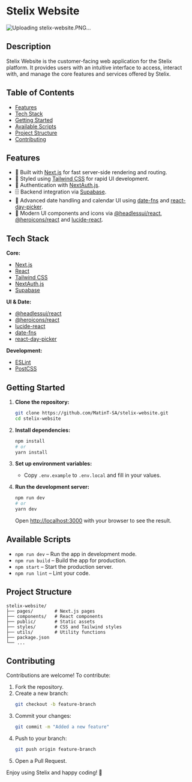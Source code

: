 # Stelix Website

![Uploading stelix-website.PNG…]()

## Description

Stelix Website is the customer-facing web application for the Stelix platform. It provides users with an intuitive interface to access, interact with, and manage the core features and services offered by Stelix.

## Table of Contents

- [Features](#features)
- [Tech Stack](#tech-stack)
- [Getting Started](#getting-started)
- [Available Scripts](#available-scripts)
- [Project Structure](#project-structure)
- [Contributing](#contributing)

## Features

- 🚀 Built with [Next.js](https://nextjs.org/) for fast server-side rendering and routing.
- 💅 Styled using [Tailwind CSS](https://tailwindcss.com/) for rapid UI development.
- 🔐 Authentication with [NextAuth.js](https://next-auth.js.org/).
- 🗄️ Backend integration via [Supabase](https://supabase.com/).
- 📅 Advanced date handling and calendar UI using [date-fns](https://date-fns.org/) and [react-day-picker](https://react-day-picker.js.org/).
- 🎨 Modern UI components and icons via [@headlessui/react](https://headlessui.com/), [@heroicons/react](https://heroicons.com/) and [lucide-react](https://lucide.dev/).

## Tech Stack

**Core:**
- [Next.js](https://nextjs.org/)
- [React](https://react.dev/)
- [Tailwind CSS](https://tailwindcss.com/)
- [NextAuth.js](https://next-auth.js.org/)
- [Supabase](https://supabase.com/)

**UI & Date:**
- [@headlessui/react](https://headlessui.com/)
- [@heroicons/react](https://heroicons.com/)
- [lucide-react](https://lucide.dev/)
- [date-fns](https://date-fns.org/)
- [react-day-picker](https://react-day-picker.js.org/)

**Development:**
- [ESLint](https://eslint.org/)
- [PostCSS](https://postcss.org/)

## Getting Started

1. **Clone the repository:**
   ```bash
   git clone https://github.com/MatinT-SA/stelix-website.git
   cd stelix-website
   ```

2. **Install dependencies:**
   ```bash
   npm install
   # or
   yarn install
   ```

3. **Set up environment variables:**
   - Copy `.env.example` to `.env.local` and fill in your values.

4. **Run the development server:**
   ```bash
   npm run dev
   # or
   yarn dev
   ```
   Open [http://localhost:3000](http://localhost:3000) with your browser to see the result.

## Available Scripts

- `npm run dev` – Run the app in development mode.
- `npm run build` – Build the app for production.
- `npm start` – Start the production server.
- `npm run lint` – Lint your code.

## Project Structure

```plaintext
stelix-website/
├── pages/        # Next.js pages
├── components/   # React components
├── public/       # Static assets
├── styles/       # CSS and Tailwind styles
├── utils/        # Utility functions
├── package.json
└── ...
```

## Contributing
Contributions are welcome! To contribute:

1. Fork the repository.
2. Create a new branch:
   ```bash
   git checkout -b feature-branch
   ```
3. Commit your changes:
   ```bash
   git commit -m "Added a new feature"
   ```
4. Push to your branch:
   ```bash
   git push origin feature-branch
   ```
5. Open a Pull Request.

Enjoy using Stelix and happy coding! 🚀
